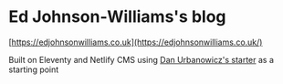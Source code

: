 # Ed Johnson-Williams's blog

[https://edjohnsonwilliams.co.uk](https://edjohnsonwilliams.co.uk/)

Built on Eleventy and Netlify CMS using [Dan Urbanowicz's starter](https://github.com/danurbanowicz/eleventy-netlify-boilerplate) as a starting point